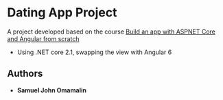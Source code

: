 # Dating App Project
A project developed based on the course [Build an app with ASPNET Core and Angular from scratch](https://www.udemy.com/course/build-an-app-with-aspnet-core-and-angular-from-scratch/)
* Using .NET core 2.1, swapping the view with Angular 6
## Authors
* **Samuel John Omamalin**
